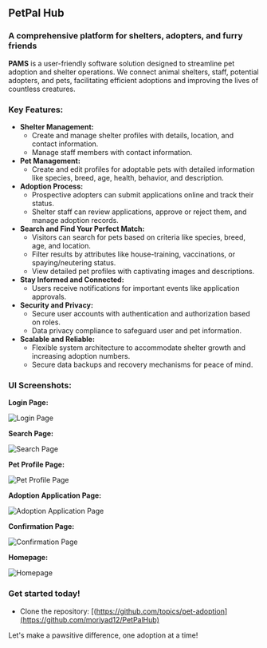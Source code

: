 ## PetPal Hub 

### A comprehensive platform for shelters, adopters, and furry friends

**PAMS** is a user-friendly software solution designed to streamline pet adoption and shelter operations. We connect animal shelters, staff, potential adopters, and pets, facilitating efficient adoptions and improving the lives of countless creatures.

### Key Features:

* **Shelter Management:**
    * Create and manage shelter profiles with details, location, and contact information.
    * Manage staff members with contact information.
* **Pet Management:**
    * Create and edit profiles for adoptable pets with detailed information like species, breed, age, health, behavior, and description.
* **Adoption Process:**
    * Prospective adopters can submit applications online and track their status.
    * Shelter staff can review applications, approve or reject them, and manage adoption records.
* **Search and Find Your Perfect Match:**
    * Visitors can search for pets based on criteria like species, breed, age, and location.
    * Filter results by attributes like house-training, vaccinations, or spaying/neutering status.
    * View detailed pet profiles with captivating images and descriptions.
* **Stay Informed and Connected:**
    * Users receive notifications for important events like application approvals.
* **Security and Privacy:**
    * Secure user accounts with authentication and authorization based on roles.
    * Data privacy compliance to safeguard user and pet information.
* **Scalable and Reliable:**
    * Flexible system architecture to accommodate shelter growth and increasing adoption numbers.
    * Secure data backups and recovery mechanisms for peace of mind.

### UI Screenshots:

**Login Page:**

![Login Page](login.png)

**Search Page:**

![Search Page](search.png)

**Pet Profile Page:**

![Pet Profile Page](pet_profile.png)

**Adoption Application Page:**

![Adoption Application Page](adoption_application.png)

**Confirmation Page:**

![Confirmation Page](confirmation.png)

**Homepage:**

![Homepage](react_app.png)

### Get started today!

* Clone the repository: [(https://github.com/topics/pet-adoption](https://github.com/moriyad12/PetPalHub)
  
Let's make a pawsitive difference, one adoption at a time!
